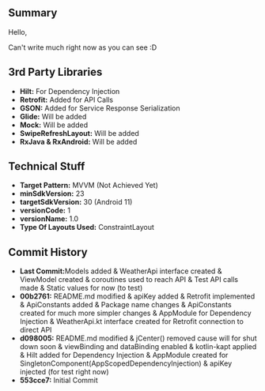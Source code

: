 <h2>Summary</h2>
Hello,

Can't write much right now as you can see :D  


<h2>3rd Party Libraries</h2>
<ul>
<li><b>Hilt:</b> For Dependency Injection</li>
<li><b>Retrofit:</b> Added for API Calls</li> 
<li><b>GSON:</b> Added for Service Response Serialization </li>
<li><b>Glide:</b> Will be added </li>
<li><b>Mock:</b> Will be added</li>
<li><b>SwipeRefreshLayout:</b> Will be added </li>
<li><b>RxJava & RxAndroid:</b> Will be added </li>
</ul>


<h2>Technical Stuff</h2>
<ul>
<li><b>Target Pattern:</b> MVVM (Not Achieved Yet) </li>
<li><b>minSdkVersion:</b> 23 </li>
<li><b>targetSdkVersion:</b> 30 (Android 11) </li>
<li><b>versionCode:</b> 1 </li>
<li><b>versionName:</b> 1.0 </li>
<li><b>Type Of Layouts Used:</b> ConstraintLayout </li>
</ul>


<h2>Commit History</h2>
<ul>
<li><b>Last Commit:</b>Models added & WeatherApi interface created & ViewModel created & coroutines used to reach API  & Test API calls made & Static values for now (to test) </li>
<li><b>00b2761:</b> README.md modified & apiKey added & Retrofit implemented & ApiConstants added & Package name changes & ApiConstants created for much more simpler changes & AppModule for Dependency Injection & WeatherApi.kt interface created for Retrofit connection to direct API </li>
<li><b>d098005:</b> README.md modified & jCenter() removed cause will for shut down soon & viewBinding and dataBinding enabled & kotlin-kapt applied & Hilt added for Dependency Injection & AppModule created for SingletonComponent(AppScopedDependencyInjection) & apiKey injected (for test right now)</li>
<li><b>553cce7:</b> Initial Commit </li>
</ul>
